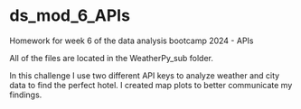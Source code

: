 # ds_mod_6_APIs
Homework for week 6 of the data analysis bootcamp 2024 - APIs

All of the files are located in the WeatherPy_sub folder. 

In this challenge I use two different API keys to analyze weather and city data to find the perfect hotel. I created map plots to better communicate my findings.
